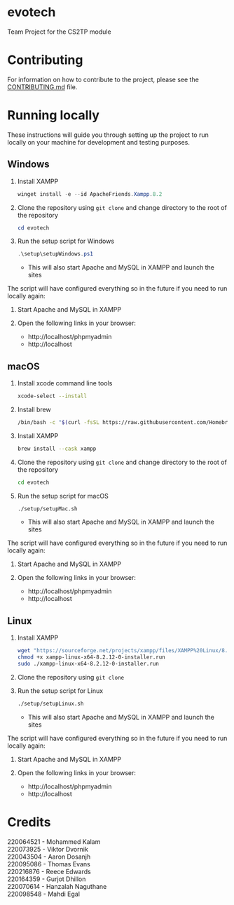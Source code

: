 # evotech
Team Project for the CS2TP module

# Contributing
For information on how to contribute to the project, please see the [CONTRIBUTING.md](CONTRIBUTING.md) file.

# Running locally
These instructions will guide you through setting up the project to run locally on your machine for development and testing purposes.
## Windows

1. Install XAMPP
    ```powershell
    winget install -e --id ApacheFriends.Xampp.8.2
    ```

2. Clone the repository using `git clone` and change directory to the root of the repository
    ```powershell
    cd evotech
    ```

3. Run the setup script for Windows
    ```powershell
    .\setup\setupWindows.ps1
    ```
    - This will also start Apache and MySQL in XAMPP and launch the sites

The script will have configured everything so in the future if you need to run locally again:

1. Start Apache and MySQL in XAMPP

2. Open the following links in your browser:
    - http://localhost/phpmyadmin
    - http://localhost

## macOS

1. Install xcode command line tools
    ```bash
    xcode-select --install
    ```

2. Install brew
    ```bash
    /bin/bash -c "$(curl -fsSL https://raw.githubusercontent.com/Homebrew/install/HEAD/install.sh) NONINTERACTIVE=1"
    ```
3. Install XAMPP
    ```bash
    brew install --cask xampp
    ```
    
4. Clone the repository using `git clone` and change directory to the root of the repository
    ```bash
    cd evotech
    ```
5. Run the setup script for macOS
    ```bash
    ./setup/setupMac.sh
    ```
    - This will also start Apache and MySQL in XAMPP and launch the sites

The script will have configured everything so in the future if you need to run locally again:

1. Start Apache and MySQL in XAMPP

2. Open the following links in your browser:
    - http://localhost/phpmyadmin
    - http://localhost

## Linux

1. Install XAMPP
    ```bash
    wget "https://sourceforge.net/projects/xampp/files/XAMPP%20Linux/8.2.12/xampp-linux-x64-8.2.12-0-installer.run"
    chmod +x xampp-linux-x64-8.2.12-0-installer.run
    sudo ./xampp-linux-x64-8.2.12-0-installer.run
    ```

2. Clone the repository using `git clone`

3. Run the setup script for Linux
    ```bash
    ./setup/setupLinux.sh
    ```
    - This will also start Apache and MySQL in XAMPP and launch the sites

The script will have configured everything so in the future if you need to run locally again:

1. Start Apache and MySQL in XAMPP

2. Open the following links in your browser:
    - http://localhost/phpmyadmin
    - http://localhost

# Credits

220064521 - Mohammed Kalam  
220073925 - Viktor Dvornik  
220043504 - Aaron Dosanjh  
220095086 - Thomas Evans  
220216876 - Reece Edwards  
220164359 - Gurjot Dhillon  
220070614 - Hanzalah Naguthane  
220098548 - Mahdi Egal  
